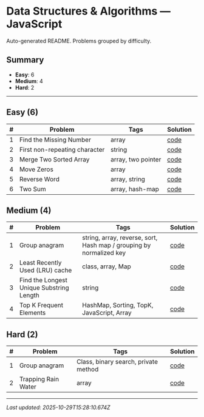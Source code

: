 # Data Structures & Algorithms — JavaScript

Auto-generated README. Problems grouped by difficulty.

## Summary

- **Easy**: 6
- **Medium**: 4
- **Hard**: 2

---

## Easy (6)

| # | Problem | Tags | Solution |
|---|---|---|---|
| 1 | Find the Missing Number | array | [code](./solutions/easy/find-missing-number.js) |
| 2 | First non-repeating character | string | [code](./solutions/easy/first-non-repeating-character.js) |
| 3 | Merge Two Sorted Array | array,  two pointer | [code](./solutions/easy/merge-sorted-array.js) |
| 4 | Move Zeros | array | [code](./solutions/easy/move-zeros.js) |
| 5 | Reverse Word | array,  string | [code](./solutions/easy/reverse-word.js) |
| 6 | Two Sum | array,  hash-map | [code](./solutions/easy/two-sums.js) |


## Medium (4)

| # | Problem | Tags | Solution |
|---|---|---|---|
| 1 | Group anagram | string,  array,  reverse,  sort,  Hash map / grouping by normalized key | [code](./solutions/medium/group-anagrams.js) |
| 2 | Least Recently Used (LRU) cache | class,  array,  Map | [code](./solutions/medium/least-recently-used.js) |
| 3 | Find the Longest Unique Substring Length | string | [code](./solutions/medium/longest-substring.js) |
| 4 | Top K Frequent Elements | HashMap,  Sorting,  TopK,  JavaScript,  Array | [code](./solutions/medium/top-k-frequent-elements.js) |


## Hard (2)

| # | Problem | Tags | Solution |
|---|---|---|---|
| 1 | Group anagram | Class,  binary search,  private method | [code](./solutions/hard/find-median.js) |
| 2 | Trapping Rain Water | array | [code](./solutions/hard/trapping-rain-water.js) |


---

_Last updated: 2025-10-29T15:28:10.674Z_
